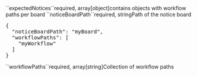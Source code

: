 <tr><td>``expectedNotices``</td><td>required, array[object]</td><td>contains objects with workflow paths per board</td><td></td><td></td></tr>
<tr><td style="padding-left:20px;">``noticeBoardPath``</td><td>required, string</td><td>Path of the notice board</td><td rowspan="2"><pre>{
  "noticeBoardPath": "myBoard",
  "workflowPaths": [
    "myWorkflow"
  ]
}</pre></td>
<td></td></tr>
<tr><td style="padding-left:20px;">``workflowPaths``</td><td>required, array[string]</td><td>Collection of workflow paths</td><td></td></tr>
